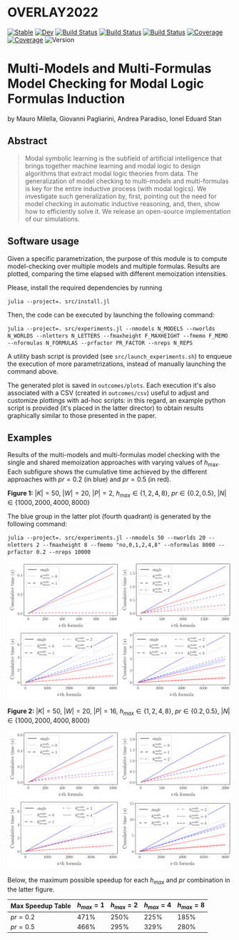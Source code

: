 # OVERLAY2022

[![Stable](https://img.shields.io/badge/docs-stable-blue.svg)](https://aclai-lab.github.io/OVERLAY2022.jl/stable)
[![Dev](https://img.shields.io/badge/docs-dev-blue.svg)](https://aclai-lab.github.io/OVERLAY2022.jl/dev)
[![Build Status](https://travis-ci.com/aclai-lab/OVERLAY2022.jl.svg?branch=master)](https://travis-ci.com/aclai-lab/OVERLAY2022.jl)
[![Build Status](https://ci.appveyor.com/api/projects/status/github/aclai-lab/OVERLAY2022.jl?svg=true)](https://ci.appveyor.com/project/aclai-lab/OVERLAY2022-jl)
[![Build Status](https://api.cirrus-ci.com/github/aclai-lab/OVERLAY2022.jl.svg)](https://cirrus-ci.com/github/aclai-lab/OVERLAY2022.jl)
[![Coverage](https://codecov.io/gh/aclai-lab/OVERLAY2022.jl/branch/master/graph/badge.svg)](https://codecov.io/gh/aclai-lab/OVERLAY2022.jl)
[![Coverage](https://coveralls.io/repos/github/aclai-lab/OVERLAY2022.jl/badge.svg?branch=master)](https://coveralls.io/github/aclai-lab/OVERLAY2022.jl?branch=master)
![Version](https://img.shields.io/badge/julia-1.8.1-orange)


# Multi-Models and Multi-Formulas Model Checking for Modal Logic Formulas Induction

by Mauro Milella, 
Giovanni Pagliarini, 
Andrea Paradiso, 
Ionel Eduard Stan

## Abstract

> Modal symbolic learning is the subfield of artificial intelligence that brings together machine learning
> and modal logic to design algorithms that extract modal logic theories from data. The generalization
> of model checking to multi-models and multi-formulas is key for the entire inductive process (with
> modal logics). We investigate such generalization by, first, pointing out the need for model checking in
> automatic inductive reasoning, and, then, show how to efficiently solve it. We release an open-source
> implementation of our simulations.

## Software usage

Given a specific parametrization, the purpose of this module is to compute model-checking over multiple models and multiple formulas. Results are plotted, comparing the time elapsed with different memoization intensities.

Please, install the required dependencies by running

    julia --project=. src/install.jl

Then, the code can be executed by launching the following command:

    julia --project=. src/experiments.jl --nmodels N_MODELS --nworlds N_WORLDS --nletters N_LETTERS --fmaxheight F_MAXHEIGHT --fmemo F_MEMO --nformulas N_FORMULAS --prfactor PR_FACTOR --nreps N_REPS

A utility bash script is provided (see `src/launch_experiments.sh`) to enqueue the execution of more parametrizations, instead of manually launching the command above.

The generated plot is saved in `outcomes/plots`. Each execution it's also associated with a CSV (created in `outcomes/csv`) useful to adjust and customize plottings with ad-hoc scripts: in this regard, an example python script is provided (it's placed in the latter director) to obtain results graphically similar to those presented in the paper. 

## Examples 

Results of the multi-models and multi-formulas model checking with the single and shared memoization approaches with varying values of $h_{\max}$. Each subfigure shows the cumulative time achieved by the different approaches with $pr=0.2$ (in blue) and $pr=0.5$ (in red).

<b>Figure 1:</b> $|K|=50$, $|W|=20$, $|P|=2$, $h_{max}\in\{1,2,4,8\}$, $pr\in\{0.2,0.5\}$, $|N|\in\{1000,2000,4000,8000\}$

The blue group in the latter plot (fourth quadrant) is generated by the following command:

    julia --project=. src/experiments.jl --nmodels 50 --nworlds 20 --nletters 2 --fmaxheight 8 --fmemo "no,0,1,2,4,8" --nformulas 8000 --prfactor 0.2 --nreps 10000

![plot](./outcomes/plots/50_20_2_0.2_0.5.png)

<b>Figure 2:</b> $|K|=50$, $|W|=20$, $|P|=16$, $h_{max}\in\{1,2,4,8\}$, $pr\in\{0.2,0.5\}$, $|N|\in\{1000,2000,4000,8000\}$

![plot](./outcomes/plots/50_20_16_0.2_0.5.png)

Below, the maximum possible speedup for each $h_{max}$ and $pr$ combination in the latter figure.

| Max Speedup Table | $h_{max}=1$ | $h_{max}=2$ | $h_{max}=4$ | $h_{max}=8$ |
| ---      | --- | --- | --- | --- |
| $pr=0.2$ |  $471$%   |  $250$%   |  $225$%   |  $185$%   |
| $pr=0.5$ |  $466$%   |  $295$%   |  $329$%   |  $280$%   |
